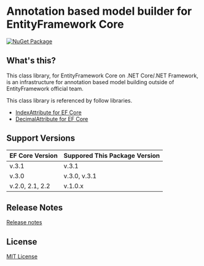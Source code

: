 # Annotation based model builder for EntityFramework Core  
[![NuGet Package](https://img.shields.io/nuget/v/Toolbelt.EntityFrameworkCore.AnnotationBasedModelBuilder.svg)](https://www.nuget.org/packages/Toolbelt.EntityFrameworkCore.AnnotationBasedModelBuilder/)

## What's this?

This class library, for EntityFramework Core on .NET Core/.NET Framework, is an infrastructure for annotation based model building outside of EntityFramework official team.

This class library is referenced by follow libraries.

- [IndexAttribute for EF Core](https://www.nuget.org/packages/Toolbelt.EntityFrameworkCore.IndexAttribute/)
- [DecimalAttribute for EF Core](https://www.nuget.org/packages/Toolbelt.EntityFrameworkCore.DecimalAttribute/)

## Support Versions

EF Core Version | Suppored This Package Version
----------------|------------------------------
v.3.1           | v.3.1
v.3.0           | v.3.0, v.3.1
v.2.0, 2.1, 2.2 | v.1.0.x

## Release Notes

[Release notes](https://github.com/jsakamoto/EntityFrameworkCore.AnnotationBasedModelBuilder/blob/master/RELEASE-NOTES.txt)

## License

[MIT License](https://github.com/jsakamoto/EntityFrameworkCore.AnnotationBasedModelBuilder/blob/master/LICENSE)

